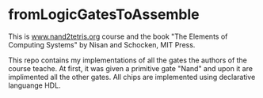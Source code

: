 # fromLogicGatesToAssemble

This is www.nand2tetris.org course and the book "The Elements of Computing Systems" by Nisan and Schocken, MIT Press.

This repo contains my implementations of all the gates the authors of the course teache. At first, it was given a primitive gate "Nand" and upon it are implimented all the other gates. All chips are implemented using declarative languange HDL. 
